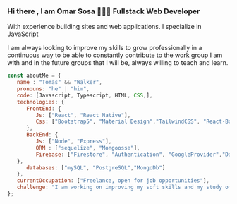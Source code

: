 ### Hi there , I am Omar Sosa 👨🏻‍💻 Fullstack Web Developer 

With experience building sites and web applications. I specialize in JavaScript 

I am always looking to improve my skills to grow professionally in a continuous way to be able to constantly contribute to the work group I am with and in the future groups that I will be, always willing to teach and learn. 

```javascript
const aboutMe = {
   name : "Tomas" && "Walker",
   pronouns: "he" | "him",
   code: [Javascript, Typescript, HTML, CSS,],
   technologies: {
      FrontEnd: {
         Js: ["React", "React Native"],
         Css: ["Bootstrap5", "Material Design","TailwindCSS", "React-Boostrap" , "SASS","SCSS"]
      },
      BackEnd: {
         Js: ["Node", "Express"],
         ORM : ["sequelize", "Mongoosse"],
         Firebase: ["Firestore", "Authentication", "GoogleProvider","Database RealTime"]
   },
      databases: ["mySQL", "PostgreSQL","MongoDb"]
   },
   currentOccupation: ["Freelance, open for job opportunities"],
   challenge: "I am working on improving my soft skills and my study of English",
};
